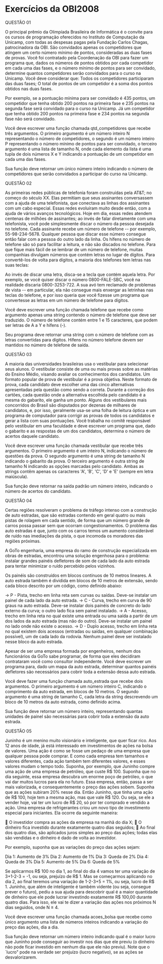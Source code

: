 # Exercícios da OBI2008

QUESTÃO 01

O principal prêmio da Olimpíada Brasileira de Informática é o convite para os cursos de programação oferecidos no Instituto de Computação da Unicamp, com todas as despesas pagas pela Fundação Carlos Chagas, patrocinadora da OBI. São convidados apenas os competidores que atingem um certo número mínimo de pontos, consideradas as duas fases de provas. Você foi contratado pela Coordenação da OBI para fazer um programa que, dados os números de pontos obtidos por cada competidor em cada uma das fases, e o número mínimo de pontos para ser convidado, determine quantos competidores serão convidados para o curso na Unicamp. Você deve considerar que:
Todos os competidores participaram das duas fases; 
O total de pontos de um competidor é a soma dos pontos obtidos nas duas fases.

Por exemplo, se a pontuação mínima para ser convidado é 435 pontos, um competidor que tenha obtido 200 pontos na primeira fase e 235 pontos na segunda fase será convidado para o curso na Unicamp. Já um competidor que tenha obtido 200 pontos na primeira fase e 234 pontos na segunda fase não será convidado.

Você deve escrever uma função chamada qtd_competidores que recebe três argumentos. O primeiro argumento é um número inteiro N representando o número de competidores, o segundo é um número inteiro P representando o número mínimo de pontos para ser convidado, o terceiro argumento é uma lista de tamanho N, onde cada elemento da lista é uma tupla de dois números X e Y indicando a pontuação de um competidor em cada uma das fases.

Sua função deve retornar um único número inteiro indicando o número de competidores que serão convidados a participar do curso na Unicamp.


QUESTÃO 02

As primeiras redes públicas de telefonia foram construídas pela AT&T; no começo do século XX. Elas permitiam que seus assinantes conversassem com a ajuda de uma telefonista, que conectava as linhas dos assinantes com um cabo especial. Essas redes evoluíram muito desde então, com a ajuda de vários avanços tecnológicos. Hoje em dia, essas redes atendem centenas de milhões de assinantes; ao invés de falar diretamente com uma telefonista, você pode simplesmente discar o número da pessoa desejada no telefone. Cada assinante recebe um número de telefone -- por exemplo, 55-98-234-5678. Qualquer pessoa que discar esse número consegue então falar com a pessoa do outro lado da linha. Os hífens no número de telefone são só para facilitar a leitura, e não são discados no telefone. Para que fique mais fácil de se lembrar de um número de telefone, muitas companhias divulgam números que contém letras no lugar de dígitos. Para convertê-los de volta para dígitos, a maioria dos telefones tem letras nas suas teclas:

Ao invés de discar uma letra, disca-se a tecla que contém aquela letra. Por exemplo, se você quiser discar o número 0800-FALE-SBC, você na realidade discaria 0800-3253-722. A sua avó tem reclamado de problemas de vista -- em particular, ela não consegue mais enxergar as letrinhas nas teclas do telefone, e por isso queria que você fizesse um programa que convertesse as letras em um número de telefone para dígitos.

Você deve escrever uma função chamada telefone que recebe como argumento apenas uma string contendo o número de telefone que deve ser traduzido. O número de telefone contém entre 1 e 15 caracteres, que podem ser letras de A a Y e hífens (-).

Seu programa deve retornar uma string com o número de telefone com as letras convertidas para dígitos. Hífens no número telefone devem ser mantidos no número de telefone de saída.


QUESTÃO 03

A maioria das universidades brasileiras usa o vestibular para selecionar seus alunos. O vestibular consiste de uma ou mais provas sobre as matérias do Ensino Médio, visando avaliar os conhecimentos dos candidatos. Um formato popular de prova de vestibular é a prova objetiva. Neste formato de prova, cada candidato deve escolher uma das cinco alternativas apresentadas pela questão como sendo a correta. Durante a correção dos cartões, cada questão onde a alternativa escolhida pelo candidato é a mesma do gabarito, ele ganha um ponto. Alguns dos vestibulares mais concorridos do Brasil são disputados por dezenas de milhares de candidatos, e, por isso, geralmente usa-se uma folha de leitura óptica e um programa de computador para corrigir as provas de todos os candidatos e gerar a lista com suas pontuações. Você trabalha no comitê responsável pelo vestibular em uma faculdade e deve escrever um programa que, dado o gabarito e as respostas de um dos candidatos, determina o número de acertos daquele candidato.

Você deve escrever uma função chamada vestibular que recebe três argumentos. O primeiro argumento é um inteiro N, indicando o número de questões da prova. O segundo argumento é uma string de tamanho N indicando o gabarito da prova. O terceiro argumento é outra string de tamanho N indicando as opções marcadas pelo candidato. Ambas as strings contêm apenas os caracteres 'A', 'B', 'C', 'D' e 'E' (sempre em letra maiúscula).

Sua função deve retornar na saída padrão um número inteiro, indicando o número de acertos do candidato.



QUESTÃO 04

Certas regiões resolveram o problema de tráfego intenso com a construção de auto estradas, que são estradas contendo em geral quatro ou mais pistas de rolagem em cada sentido, de forma que um número grande de carros possa passar sem que ocorram congestionamentos. O problema das auto estradas é que, junto com os carros temos um aumento considerável de ruído nas imediações da pista, o que incomoda os moradores das regiões próximas.

A GoTo engenharia, uma empresa do ramo de construção especializada em obras de estradas, encontrou uma solução engenhosa para o problema: instalar grandes painéis defletores de som de cada lado da auto estrada para tentar minimizar o ruído percebido pelos vizinhos.

Os painéis são construídos em blocos contínuos de 10 metros lineares. A auto estrada também é dividida em blocos de 10 metros de extensão, sendo cada bloco descrito por um código, como definido abaixo:

 -> P - Pista, trecho em linha reta sem curvas ou saídas. Deve-se instalar um painel de cada lado da auto estrada. 
 -> C - Curva, trecho em curva de 90 graus na auto estrada. Deve-se instalar dois painéis de concreto do lado externo da curva; o outro lado fica sem painel instalado. 
 -> A - Acesso, trecho em linha reta no qual existe uma entrada ou uma saída a partir de um dos lados da auto estrada (mas não do outro). Deve-se instalar um painel no lado onde não existe o acesso. 
 -> D - Duplo acesso, trecho em linha reta no qual existem dois acessos (entradas ou saídas, em qualquer combinação possível), um de cada lado da rodovia. Nenhum painel deve ser instalado nesse bloco da auto estrada.

Apesar de ser uma empresa formada por engenheiros, nenhum dos funcionários da GoTo sabe programar, de forma que eles decidiram contrataram você como consultor independente. Você deve escrever um programa para, dado um mapa da auto estrada, determinar quantos painéis defletores são necessários para cobrir toda a extensão dessa auto estrada.

Você deve fazer uma função chamada auto_estrada que recebe dois argumentos. O primeiro argumento é um número inteiro C, indicando o comprimento da auto estrada, em blocos de 10 metros. O segundo argumento é uma string de tamanho C, cada letra da string descrevendo um bloco de 10 metros da auto estrada, como definido acima.

Sua função deve retornar um número inteiro, representando quantas unidades de painel são necessárias para cobrir toda a extensão da auto estrada.



QUESTÃO 05

Juninho é um menino muito visionário e inteligente, que quer ficar rico. Aos 12 anos de idade, já está interessado em investimentos de ações na bolsa de valores. Uma ação é como se fosse um pedaço de uma empresa que qualquer pessoa pode comprar. E como cada empresa tem tamanhos e valores diferentes, cada ação também tem diferentes valores, e esses valores mudam o tempo todo. Suponha, por exemplo, que Juninho compre uma ação de uma empresa de petróleo, que custe R$ 100. Suponha que no dia seguinte, essa empresa descubra um enorme poço de petróleo, o que vai dar muitos lucros para ela no futuro. Essa empresa, então, passa a ser mais valorizada, e consequentemente o preço das ações sobem. Suponha que as ações subiram 20% nesse dia. Então Juninho, que tinha uma ação de R$ 100, hoje tem a mesma ação, mas que vale R$ 120. Ou seja, se ele a vender hoje, vai ter um lucro de R$ 20, só por ter comprado e vendido a ação. Uma empresa de refrigerantes criou um novo tipo de investimento especial para iniciantes. Ela ocorre da seguinte maneira:

 O investidor compra as ações da empresa na manhã do dia X; 
 O dinheiro fica investido durante exatamente quatro dias seguidos; 
 Ao final dos quatro dias, são aplicados juros simples ao preço das ações; todas elas são vendidas e o dinheiro é dado de volta ao investidor.

Por exemplo, suponha que as variações do preço das ações sejam: 

Dia 1: Aumento de 3% 
Dia 2: Aumento de 1% 
Dia 3: Queda de 2% 
Dia 4: Queda de 3% 
Dia 5: Aumento de 5% 
Dia 6: Queda de 5%

Se aplicarmos R$ 100 no dia 1, ao final do dia 4 vamos ter uma variação de 3+1-2-3 = -1, ou seja, prejuízo de R$ 1. Mas se começarmos aplicando no dia 2, ao final teremos uma variação de 1-2-3+5 = 1%, ou seja, lucro de R$ 1. Juninho, que além de inteligente é também vidente (ou seja, consegue prever o futuro), pediu a sua ajuda para descobrir qual é a maior quantidade de dinheiro que ele pode lucrar investindo exatamente R$ 100,00 durante quatro dias. Para isso, ele vai te dizer a variação das ações nos próximos N dias seguidos, onde N ≥ 4.

Você deve escrever uma função chamada acoes_bolsa que recebe como único argumento uma lista de números inteiros indicando  a variação do preço das ações, dia a dia.

Sua função deve retornar um número inteiro indicando qual é o maior lucro que Juninho pode conseguir ao investir nos dias que ele previu (o dinheiro não pode ficar investido em nenhum dia que ele não previu). Note que o `lucro" pode na verdade ser prejuízo (lucro negativo), se as ações se desvalorizarem.










